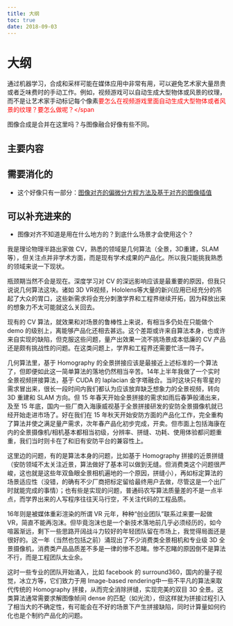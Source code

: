 ```yaml
---
title: 大纲
toc: true
date: 2018-09-03
---
```

# 大纲

通过机器学习，合成和采样可能在媒体应用中非常有用，可以避免艺术家大量昂贵或者乏味费时的手动工作。例如，视频游戏可以自动生成大型物体或风景的纹理，而不是让艺术家手动标记每个像素<span style="color:red;">要怎么在视频游戏里面自动生成大型物体或者风景的纹理？要怎么做呢？</span

图像合成是合并在这里吗？与图像融合好像有些不同。

## 主要内容








## 需要消化的

- 这个好像只有一部分：[图像对齐的偏微分方程方法及基于对齐的图像插值](http://lsec.cc.ac.cn/chinese/icmsec/lwzy08b/zym.pdf)


## 可以补充进来的

- 图像对齐不知道是用在什么地方的？到底什么场景才会使用这个？






我是理论物理半路出家做 CV，熟悉的领域是几何算法（全景，3D重建，SLAM等），但关注点并非学术方面，而是现有学术成果的产品化。所以我只能挑我熟悉的领域来说一下现状。

瓶颈期当然不会是现在。深度学习对 CV 的深远影响应该是最重要的原因，但我只说说几何算法这块。诸如 3D VR视频，Hololens等大量的新兴应用已经充分的吊起了大众的胃口，这些新需求将会充分刺激学界和工程界继续开拓，因为释放出来的想象力不太可能就这么关回去。

现有的 CV 算法，就效果和对场景的鲁棒性上来说，有相当多仍处在只能做个 demo 的级别上，离能够产品化还相去甚远。这个差距或许来自算法本身，也或许来自实现的缺陷，但克服这些问题，量产出效果一流不挑场景成本低廉的 CV 产品还是颇有挑战性的问题。在这类问题上，学界和工程界还需要忙活一阵子。

几何算法里，基于 Homography 的全景拼接应该是最接近上述标准的一个算法了，但即便如此这一简单算法的落地仍然相当辛苦。14年上半年我做了一个实时全景视频拼接算法，基于 CUDA 的 laplacian 金字塔融合。当时这块只有零星的需求冒出来，很长一段时间内我们都认为应该放弃缺乏想象力的全景视频，转向 3D 重建和 SLAM 方向。但 15 年春天开始全景拼接的需求如雨后春笋般涌出来，及至 15 年底，国内一些厂商入海康威视基于全景拼接研发的安防全景摄像机就已经开始走进市场了。好在我们在 15 年秋天开始安防方面的产品化工作，完全重构了算法并使之满足量产需求，次年春产品化初步完成，开卖。但市面上包括海康在内的全景摄像机/相机基本都相当初级，分辨率、拼缝、功耗、使用体验都问题重重，我们当时则卡在了和旧有安防平台的兼容性上。

这里边的问题，有的是算法本身的问题，比如基于 Homography 拼接的近景拼缝（安防领域不太关注近景，算法做好了基本可以做到无缝。但消费类这个问题很严峻，这也就是这些年双鱼眼全景相机遍地的一个原因，拼缝小），再如标定算法的场景适应性（没错，的确有不少厂商把标定留给最终用户去做，尽管这是一个出厂时就能完成的事情）；也有些是实现的问题，普通码农写算法质量差的不是一点半点，而学界出来的人写程序往往天马行空，不关注代码的工程品质。

16年则是被媒体重彩渲染的所谓 VR 元年，种种“创业团队”联系过来要一起做 VR，简直不能再泡沫。但毕竟泡沫也是一个新技术落地前几乎必须经历的，如今喧嚣渐远，剩下一些思路开阔战斗力较好的年轻团队留在市场上，我觉得局面还是很好的。这一年（当然也包括之前）涌现出了不少消费类全景相机和专业级 3D 全景摄像机，消费类产品品质差不多是一律的惨不忍睹。惨不忍睹的原因倒不是算法不行，而是工程团队太业余。

这时一些专业的团队开始涌入，比如 facebook 的 surround360，国内的量子视觉，冰立方等，它们致力于用 Image-based rendering中一些不平凡的算法来取代传统的 Homography 拼接，从而完全消除拼缝，实现完美的双目 3D 全景。这类算法通常需要求解图像帧间 dense 的匹配（如光流），但这样就为拼接过程引入了相当大的不确定性，有可能会在不好的场景下产生拼接缺陷，同时计算量如何约化也是个制约产品化的问题。
